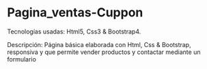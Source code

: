 # Pagina_ventas-Cuppon
Tecnologías usadas: Html5, Css3 & Bootstrap4.

Descripción: Página básica elaborada con Html, Css &amp; Bootstrap, responsiva y que permite vender productos y contactar mediante un formulario
